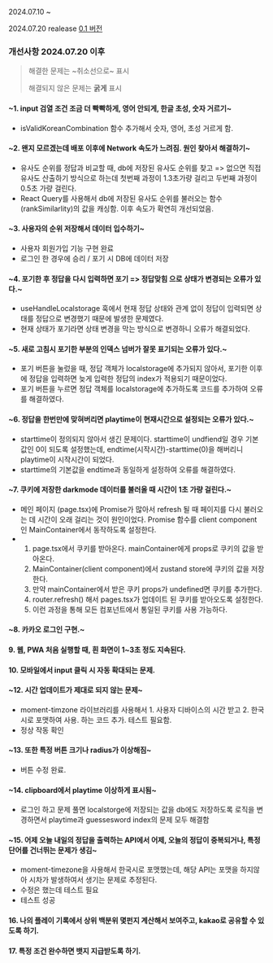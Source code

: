 2024.07.10 ~

2024.07.20 realease
[0.1 버전](https://kkodle-kkodle.netlify.app/)

### 개선사항 2024.07.20 이후

> 해결한 문제는 ~취소선으로~ 표시
> 
> 해결되지 않은 문제는 **굵게** 표시

#### ~1. input 검열 조건 조금 더 빡빡하게, 영어 안되게, 한글 초성, 숫자 거르기~
  - isValidKoreanCombination 함수 추가해서 숫자, 영어, 초성 거르게 함.

#### ~2. 왠지 모르겠는데 배포 이후에 Network 속도가 느려짐. 원인 찾아서 해결하기~
  - 유사도 순위를 정답과 비교할 때, db에 저장된 유사도 순위를 찾고 => 없으면 직접 유사도 산출하기 방식으로 하는데 첫번째 과정이 1.3초가량 걸리고 두번째 과정이 0.5초 가량 걸린다.
  - React Query를 사용해서 db에 저장된 유사도 순위를 불러오는 함수 (rankSimilarlity)의 값을 캐싱함. 이후 속도가 확연히 개선되었음.
  
#### ~3. 사용자의 순위 저장해서 데이터 입수하기~
  - 사용자 회원가입 기능 구현 완료
  - 로그인 한 경우에 승리 / 포기 시 DB에 데이터 저장

#### ~4. 포기한 후 정답을 다시 입력하면 포기 => 정답맞힘 으로 상태가 변경되는 오류가 있다.~
  - useHandleLocalstorage 훅에서 현재 정답 상태와 관계 없이 정답이 입력되면 상태를 정답으로 변경했기 때문에 발생한 문제였다.
  - 현재 상태가 포기라면 상태 변경을 막는 방식으로 변경하니 오류가 해결되었다.
  
#### ~5. 새로 고침시 포기한 부분의 인덱스 넘버가 잘못 표기되는 오류가 있다.~
   - 포기 버튼을 눌렀을 때, 정답 객체가 localstorage에 추가되지 않아서, 포기한 이후에 정답을 입력하면 늦게 입력한 정답의 index가 적용되기 때문이었다.
   - 포기 버튼을 누르면 정답 객체를 localstorage에 추가하도록 코드를 추가하여 오류를 해결하였다.

#### ~6. 정답을 한번만에 맞혀버리면 playtime이 현재시간으로 설정되는 오류가 있다.~
   - starttime이 정의되지 않아서 생긴 문제이다. starttime이 undfiend일 경우 기본값인 0이 되도록 설정했는데, endtime(시작시간)-starttime(0)을 해버리니 playtime이 시작시간이 되었다.
   - starttime의 기본값을 endtime과 동일하게 설정하여 오류를 해결하였다.

#### ~7. 쿠키에 저장한 darkmode 데이터를 불러올 때 시간이 1초 가량 걸린다.~
  - 메인 페이지 (page.tsx)에 Promise가 많아서 refresh 될 때 페이지를 다시 불러오는 데 시간이 오래 걸리는 것이 원인이었다. Promise 함수를 client component 인 MainContainer에서 동작하도록 설정한다.
  - 1. page.tsx에서 쿠키를 받아온다. mainContainer에게 props로 쿠키의 값을 받아온다.
    2. MainContainer(client component)에서 zustand store에 쿠키의 값을 저장한다.
    3. 만약 mainContainer에서 받은 쿠키 props가 undefined면 쿠키를 추가한다.
    4. router.refresh() 해서 pages.tsx가 업데이트 된 쿠키를 받아오도록 설정한다.
    5. 이런 과정을 통해 모든 컴포넌트에서 통일된 쿠키를 사용 가능하다.
#### ~8. 카카오 로그인 구현.~
#### **9. 웹, PWA 처음 실행할 때, 흰 화면이 1~3초 정도 지속된다.**
#### **10. 모바일에서 input 클릭 시 자동 확대되는 문제.**
#### ~12. 시간 업데이트가 제대로 되지 않는 문제~
  - moment-timzone 라이브러리를 사용해서 1. 사용자 디바이스의 시간 받고 2. 한국시로 포맷하여 사용. 하는 코드 추가. 테스트 필요함.
  - 정상 작동 확인
#### ~13. 또한 특정 버튼 크기나 radius가 이상해짐~
  - 버튼 수정 완료.
#### ~14. clipboard에서 playtime 이상하게 표시됨~
  - 로그인 하고 문제 풀면 localstorge에 저장되는 값을 db에도 저장하도록 로직을 변경하면서 playtime과 guessesword index의 문제 모두 해결함
#### ~15. 어제 오늘 내일의 정답을 출력하는 API에서 어제, 오늘의 정답이 중복되거나, 특정 단어를 건너뛰는 문제가 생김~
  - moment-timezone을 사용해서 한국시로 포맷했는데, 해당 API는 포맷을 하지않아 시차가 발생하여서 생기는 문제로 추정된다.
  - 수정은 했는데 테스트 필요
  - 테스트 성공
#### **16. 나의 플레이 기록에서 상위 백분위 몇펀지 계산해서 보여주고, kakao로 공유할 수 있도록 하기.**
#### **17. 특정 조건 완수하면 뱃지 지급받도록 하기.**
